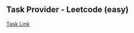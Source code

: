 ## Task Provider - Leetcode (easy)

[Task Link](https://leetcode.com/problems/invalid-tweets/description/?envType=study-plan-v2&envId=top-sql-50)
    
